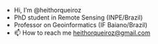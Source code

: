- Hi, I’m @heithorqueiroz
- PhD student in Remote Sensing (INPE/Brazil)
- Professor on Geoinformatics (IF Baiano/Brazil)
- 📫 How to reach me heithorqueiroz@gmail.com

<!---
heithorqueiroz/heithorqueiroz is a ✨ special ✨ repository because its `README.md` (this file) appears on your GitHub profile.
You can click the Preview link to take a look at your changes.
--->
